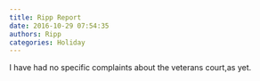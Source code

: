```yaml
---
title: Ripp Report
date: 2016-10-29 07:54:35
authors: Ripp
categories: Holiday
---
```


 I have had no specific complaints about the veterans court,as yet.